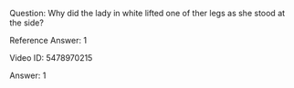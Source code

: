 Question: Why did the lady in white lifted one of ther legs as she stood at the side?

Reference Answer: 1

Video ID: 5478970215

Answer: 1

